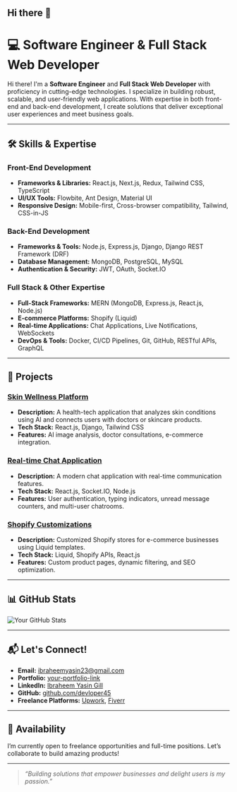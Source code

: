 ## Hi there 👋

# 💻 Software Engineer & Full Stack Web Developer

Hi there! I'm a **Software Engineer** and **Full Stack Web Developer** with proficiency in cutting-edge technologies. I specialize in building robust, scalable, and user-friendly web applications. With expertise in both front-end and back-end development, I create solutions that deliver exceptional user experiences and meet business goals.

---

## 🛠️ Skills & Expertise

### Front-End Development
- **Frameworks & Libraries:** React.js, Next.js, Redux, Tailwind CSS, TypeScript
- **UI/UX Tools:** Flowbite, Ant Design, Material UI
- **Responsive Design:** Mobile-first, Cross-browser compatibility, Tailwind, CSS-in-JS

### Back-End Development
- **Frameworks & Tools:** Node.js, Express.js, Django, Django REST Framework (DRF)
- **Database Management:** MongoDB, PostgreSQL, MySQL
- **Authentication & Security:** JWT, OAuth, Socket.IO

### Full Stack & Other Expertise
- **Full-Stack Frameworks:** MERN (MongoDB, Express.js, React.js, Node.js)
- **E-commerce Platforms:** Shopify (Liquid)
- **Real-time Applications:** Chat Applications, Live Notifications, WebSockets
- **DevOps & Tools:** Docker, CI/CD Pipelines, Git, GitHub, RESTful APIs, GraphQL

---

## 🌟 Projects

### [**Skin Wellness Platform**](#)
- **Description:** A health-tech application that analyzes skin conditions using AI and connects users with doctors or skincare products.
- **Tech Stack:** React.js, Django, Tailwind CSS
- **Features:** AI image analysis, doctor consultations, e-commerce integration.

### [**Real-time Chat Application**](#)
- **Description:** A modern chat application with real-time communication features.
- **Tech Stack:** React.js, Socket.IO, Node.js
- **Features:** User authentication, typing indicators, unread message counters, and multi-user chatrooms.

### [**Shopify Customizations**](#)
- **Description:** Customized Shopify stores for e-commerce businesses using Liquid templates.
- **Tech Stack:** Liquid, Shopify APIs, React.js
- **Features:** Custom product pages, dynamic filtering, and SEO optimization.

---

## 📊 GitHub Stats

![Your GitHub Stats](https://github-readme-stats.vercel.app/api?username=your-username&show_icons=true&theme=radical)

---

## 📬 Let's Connect!

- **Email:** [ibraheemyasin23@gmail.com](mailto:ibraheemyasin23@gmail.com)
- **Portfolio:** [your-portfolio-link](#)
- **LinkedIn:** [Ibraheem Yasin Gill]([#](https://www.linkedin.com/in/ibraheem-yasin-gill-webdeveloper2001/))
- **GitHub:** [github.com/devloper45](https://github.com/devloper45)
- **Freelance Platforms:** [Upwork](#), [Fiverr](#)

---

## 📅 Availability
I’m currently open to freelance opportunities and full-time positions. Let’s collaborate to build amazing products!

---

> *“Building solutions that empower businesses and delight users is my passion.”*

